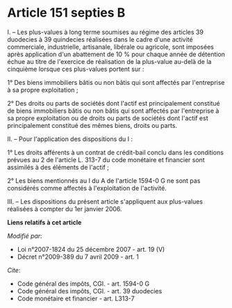# Article 151 septies B

I. – Les plus-values à long terme soumises au régime des articles 39 duodecies à 39 quindecies réalisées dans le cadre d'une
activité commerciale, industrielle, artisanale, libérale ou agricole, sont imposées après application d'un abattement de 10 %
pour chaque année de détention échue au titre de l'exercice de réalisation de la plus-value au-delà de la cinquième lorsque
ces plus-values portent sur :

1° Des biens immobiliers bâtis ou non bâtis qui sont affectés par l'entreprise à sa propre exploitation ;

2° Des droits ou parts de sociétés dont l'actif est principalement constitué de biens immobiliers bâtis ou non bâtis qui sont
affectés par l'entreprise à sa propre exploitation ou de droits ou parts de sociétés dont l'actif est principalement
constitué des mêmes biens, droits ou parts.

II. – Pour l'application des dispositions du I :

1° Les droits afférents à un contrat de crédit-bail conclu dans les conditions prévues au 2 de l'article L. 313-7 du code
monétaire et financier sont assimilés à des éléments de l'actif ;

2° Les biens mentionnés au I du A de l'article 1594-0 G ne sont pas considérés comme affectés à l'exploitation de l'activité.

III. – Les dispositions du présent article s'appliquent aux plus-values réalisées à compter du 1er janvier 2006.

**Liens relatifs à cet article**

_Modifié par_:

  - Loi n°2007-1824 du 25 décembre 2007 - art. 19 (V)
  - Décret n°2009-389 du 7 avril 2009 - art. 1

_Cite_:

  - Code général des impôts, CGI. - art. 1594-0 G
  - Code général des impôts, CGI. - art. 39 duodecies
  - Code monétaire et financier - art. L313-7
